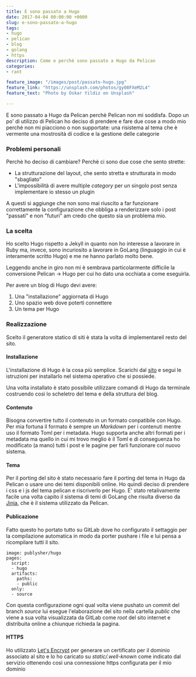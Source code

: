 ```yaml
---
title: E sono passato a Hugo
date: 2017-04-04 00:00:00 +0000
slug: e-sono-passato-a-hugo
tags:
- hugo
- pelican
- blog
- golang
- https
description: Come e perchè sono passato a Hugo da Pelican
categories:
- rant

feature_image: "/images/post/passato-hugo.jpg"
feature_link: "https://unsplash.com/photos/gy08FXeM2L4"
feature_text: "Photo by Oskar Yildiz on Unsplash"

---
```

E sono passato a Hugo da Pelican perchè Pelican non mi soddisfa.
Dopo un po' di utilizzo di Pelican ho deciso di prendere e fare due cose a modo mio perchè non mi piacciono o non supportate: una risistema al tema che è vermente una mostrosità di codice e la gestione delle categorie

<!-- more -->

### Problemi personali
Perchè ho deciso di cambiare? Perchè ci sono due cose che sento strette:

 - La strutturazione del layout, che sento stretta e strutturata in modo "sbagliato"
 - L'impossibilità di avere multiple _category_ per un singolo post senza implementare io stesso un plugin

A questi si aggiunge che non sono mai riuscito a far funzionare correttamente la configurazione che obbliga a renderizzare solo i post "passati" e non "futuri" am credo che questo sia un problema mio.

### La scelta
Ho scelto Hugo rispetto a Jekyll in quanto non ho interesse a lavorare in Ruby ma, invece, sono incuriosito a lavorare in GoLang (linguaggio in cui è interamente scritto Hugo) e me ne hanno parlato molto bene.

Leggendo anche in giro non mi è sembrava particolarmente difficile la conversione Pelican -> Hugo per cui ho dato una occhiata a come eseguirla.

Per avere un blog di Hugo devi avere:

  1. Una "installazione" aggiornata di Hugo
  2. Uno spazio web dove poterti connettere
  3. Un tema per Hugo

### Realizzazione

Scelto il generatore statico di siti è stata la volta di implementareil resto del sito.

#### Installazione

L'installazione di Hugo è la cosa più semplice. Scarichi dal [sito](https://gohugo.io/) e segui le istruzioni per installarlo nel sistema operativo che si possiede.

Una volta installato è stato possibile utilizzare comandi di Hugo da terminale costruendo così lo scheletro del tema e della struttura del blog.


#### Contenuto

Bisogna convertire tutto il contenuto in un formato conpatibile con Hugo. Per mia fortuna il formato è sempre un _Markdown_ per i contenuti mentre uso il formato Toml per i metadata. Hugo supporta anche altri formati per i metadata ma quello in cui mi trovo meglio è il Toml e di conseguenza ho modificato (a mano) tutti i post e le pagine per farli funzionare col nuovo sistema.


#### Tema
Per il porting del sito è stato necessario fare il porting del tema in Hugo da Pelican o usare uno dei temi disponibili online.
Ho quindi deciso di prendere i css e i js del tema pelican e riscriverlo per Hugo. E' stato retalivamente facile una volta capito il sistema di temi di GoLang che risulta diverso da [Jinja](http://jinja.pocoo.org/), che è il sistema utilizzato da Pelican.

#### Publicazione
Fatto questo ho portato tutto su GitLab dove ho configurato il settaggio per la compilazione automatica in modo da porter pushare i file e lui pensa a ricompilare tutti il sito.

    image: publysher/hugo
    pages:
      script:
      - hugo
      artifacts:
        paths:
        - public
      only:
      - source

Con questa configurazione ogni qual volta viene pushato un commit del branch _source_ lui esegue l'elaborazione del sito nella cartella _public_ che viene a sua volta visualizzata da GitLab come _root_ del sito internet e distribuita online a chiunque richieda la pagina.

#### HTTPS
Ho utilizzato [Let's Encrypt](https://letsencrypt.org/) per generare un certificato per il dominio associato al sito e lo ho caricato su _static/.well-known_ come indicato dal servizio ottenendo così una connessione https configurata per il mio dominio
